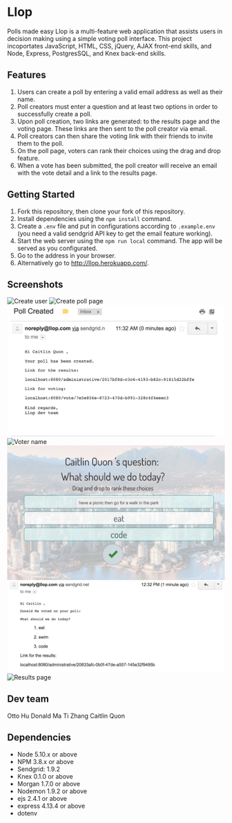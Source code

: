 # Llop
Polls made easy
Llop is a multi-feature web application that assists users in decision making using a simple voting poll interface. This project incoportates JavaScript, HTML, CSS, jQuery, AJAX front-end skills, and Node, Express, PostgresSQL, and Knex back-end skills. 

## Features
1. Users can create a poll by entering a valid email address as well as their name.
2. Poll creators must enter a question and at least two options in order to successfully create a poll.
3. Upon poll creation, two links are generated: to the results page and the voting page. These links are then sent to the poll creator via email.
4. Poll creators can then share the voting link with their friends to invite them to the poll.
5. On the poll page, voters can rank their choices using the drag and drop feature.
6. When a vote has been submitted, the poll creator will receive an email with the vote detail and a link to the results page.

## Getting Started 
1. Fork this repository, then clone your fork of this repository.
2. Install dependencies using the `npm install` command.
3. Create a `.env` file and put in configurations according to `.example.env` (you need a valid sendgrid API key to get the email feature working).
3. Start the web server using the `npm run local` command. The app will be served as you configurated.
4. Go to the address in your browser.
5. Alternatively go to <http://llop.herokuapp.com/>.

## Screenshots
![Create user](https://github.com/aWildOtto/llop/blob/master/docs/createUser.png)
![Create poll page](https://github.com/aWildOtto/llop/blob/master/docs/createPoll.png)
![Create poll email](https://github.com/aWildOtto/llop/blob/master/docs/createPollEmail.png)
![Voter name](https://github.com/aWildOtto/llop/blob/master/docs/voterName.png)
![Voting page](https://github.com/aWildOtto/llop/blob/master/docs/votingPage.png)
![Voting email](https://github.com/aWildOtto/llop/blob/master/docs/votingEmail.png)
![Results page](https://github.com/aWildOtto/llop/blob/master/docs/resultsPage.png)

## Dev team
Otto Hu
Donald Ma
Ti Zhang
Caitlin Quon

## Dependencies
- Node 5.10.x or above
- NPM 3.8.x or above
- Sendgrid: 1.9.2 
- Knex 0.1.0 or above
- Morgan 1.7.0 or above
- Nodemon 1.9.2 or above
- ejs 2.4.1 or above
- express 4.13.4 or above
- dotenv
